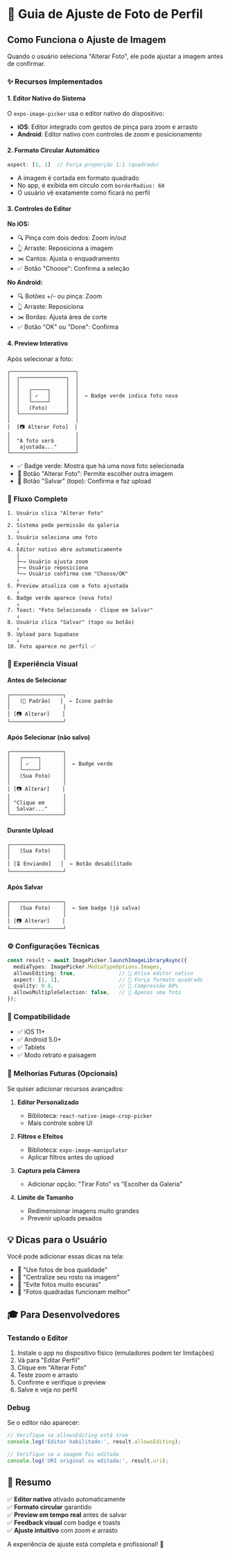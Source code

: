# 📸 Guia de Ajuste de Foto de Perfil

## Como Funciona o Ajuste de Imagem

Quando o usuário seleciona "Alterar Foto", ele pode ajustar a imagem antes de confirmar.

### ✨ Recursos Implementados

#### 1. **Editor Nativo do Sistema**
O `expo-image-picker` usa o editor nativo do dispositivo:
- **iOS**: Editor integrado com gestos de pinça para zoom e arrasto
- **Android**: Editor nativo com controles de zoom e posicionamento

#### 2. **Formato Circular Automático**
```typescript
aspect: [1, 1]  // Força proporção 1:1 (quadrado)
```
- A imagem é cortada em formato quadrado
- No app, é exibida em círculo com `borderRadius: 60`
- O usuário vê exatamente como ficará no perfil

#### 3. **Controles do Editor**

**No iOS:**
- 🔍 Pinça com dois dedos: Zoom in/out
- 👆 Arraste: Reposiciona a imagem
- ✂️ Cantos: Ajusta o enquadramento
- ✅ Botão "Choose": Confirma a seleção

**No Android:**
- 🔍 Botões +/- ou pinça: Zoom
- 👆 Arraste: Reposiciona
- ✂️ Bordas: Ajusta área de corte
- ✅ Botão "OK" ou "Done": Confirma

#### 4. **Preview Interativo**

Após selecionar a foto:
```
┌─────────────────────┐
│  ┌───────────────┐  │
│  │               │  │
│  │   ┌─────┐     │  │
│  │   │ ✓   │     │  │  ← Badge verde indica foto nova
│  │   └─────┘     │  │
│  │   (Foto)      │  │
│  └───────────────┘  │
│                     │
│  [📷 Alterar Foto]  │
│                     │
│  "A foto será       │
│   ajustada..."      │
└─────────────────────┘
```

- ✅ Badge verde: Mostra que há uma nova foto selecionada
- 🔄 Botão "Alterar Foto": Permite escolher outra imagem
- 💾 Botão "Salvar" (topo): Confirma e faz upload

### 🎯 Fluxo Completo

```
1. Usuário clica "Alterar Foto"
   ↓
2. Sistema pede permissão da galeria
   ↓
3. Usuário seleciona uma foto
   ↓
4. Editor nativo abre automaticamente
   │
   ├─→ Usuário ajusta zoom
   ├─→ Usuário reposiciona
   └─→ Usuário confirma com "Choose/OK"
   ↓
5. Preview atualiza com a foto ajustada
   ↓
6. Badge verde aparece (nova foto)
   ↓
7. Toast: "Foto Selecionada - Clique em Salvar"
   ↓
8. Usuário clica "Salvar" (topo ou botão)
   ↓
9. Upload para Supabase
   ↓
10. Foto aparece no perfil ✅
```

### 🎨 Experiência Visual

#### Antes de Selecionar
```
┌─────────────────┐
│   (👤 Padrão)   │  ← Ícone padrão
│                 │
│ [📷 Alterar]    │
└─────────────────┘
```

#### Após Selecionar (não salvo)
```
┌─────────────────┐
│   ┌─────┐       │
│   │ ✓   │       │  ← Badge verde
│   └─────┘       │
│   (Sua Foto)    │
│                 │
│ [📷 Alterar]    │
│                 │
│ "Clique em      │
│  Salvar..."     │
└─────────────────┘
```

#### Durante Upload
```
┌─────────────────┐
│   (Sua Foto)    │
│                 │
│ [⏳ Enviando]   │  ← Botão desabilitado
└─────────────────┘
```

#### Após Salvar
```
┌─────────────────┐
│   (Sua Foto)    │  ← Sem badge (já salva)
│                 │
│ [📷 Alterar]    │
└─────────────────┘
```

### ⚙️ Configurações Técnicas

```typescript
const result = await ImagePicker.launchImageLibraryAsync({
  mediaTypes: ImagePicker.MediaTypeOptions.Images,
  allowsEditing: true,              // 🔑 Ativa editor nativo
  aspect: [1, 1],                   // 🔑 Força formato quadrado
  quality: 0.8,                     // 🔑 Compressão 80%
  allowsMultipleSelection: false,   // 🔑 Apenas uma foto
});
```

### 📱 Compatibilidade

- ✅ iOS 11+
- ✅ Android 5.0+
- ✅ Tablets
- ✅ Modo retrato e paisagem

### 🚀 Melhorias Futuras (Opcionais)

Se quiser adicionar recursos avançados:

1. **Editor Personalizado**
   - Biblioteca: `react-native-image-crop-picker`
   - Mais controle sobre UI

2. **Filtros e Efeitos**
   - Biblioteca: `expo-image-manipulator`
   - Aplicar filtros antes do upload

3. **Captura pela Câmera**
   - Adicionar opção: "Tirar Foto" vs "Escolher da Galeria"
   
4. **Limite de Tamanho**
   - Redimensionar imagens muito grandes
   - Prevenir uploads pesados

## 💡 Dicas para o Usuário

Você pode adicionar essas dicas na tela:

- 📌 "Use fotos de boa qualidade"
- 📌 "Centralize seu rosto na imagem"
- 📌 "Evite fotos muito escuras"
- 📌 "Fotos quadradas funcionam melhor"

## 🎓 Para Desenvolvedores

### Testando o Editor

1. Instale o app no dispositivo físico (emuladores podem ter limitações)
2. Vá para "Editar Perfil"
3. Clique em "Alterar Foto"
4. Teste zoom e arrasto
5. Confirme e verifique o preview
6. Salve e veja no perfil

### Debug

Se o editor não aparecer:
```typescript
// Verifique se allowsEditing está true
console.log('Editor habilitado:', result.allowsEditing);

// Verifique se a imagem foi editada
console.log('URI original vs editada:', result.uri);
```

## 📄 Resumo

✅ **Editor nativo** ativado automaticamente  
✅ **Formato circular** garantido  
✅ **Preview em tempo real** antes de salvar  
✅ **Feedback visual** com badge e toasts  
✅ **Ajuste intuitivo** com zoom e arrasto  

A experiência de ajuste está completa e profissional! 🎨
